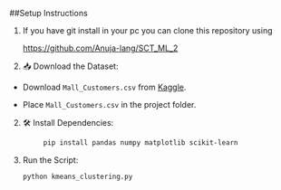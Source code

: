 ##Setup Instructions
1. If you have git install in your pc you can clone this repository using

   https://github.com/Anuja-lang/SCT_ML_2

3. 📥 Download the Dataset:
   
  - Download <code>Mall_Customers.csv</code> from [Kaggle](https://www.kaggle.com/datasets/yasserh/Mall-Customers-dataset).
   
  - Place <code>Mall_Customers.csv</code> in the project folder.

2. 🛠️ Install Dependencies:
   ```bash
        pip install pandas numpy matplotlib scikit-learn

3. Run the Script:
   ```bash
   python kmeans_clustering.py


